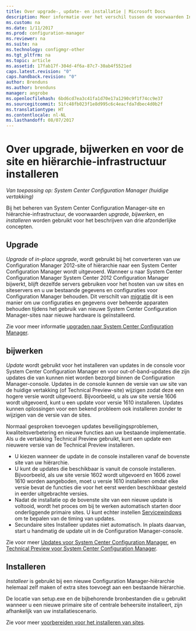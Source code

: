 ```yaml
---
title: Over upgrade-, update- en installatie | Microsoft Docs
description: Meer informatie over het verschil tussen de voorwaarden Install-, Update- en Upgrade, bij het beheren van Configuration Manager-infrastructuur.
ms.custom: na
ms.date: 1/11/2017
ms.prod: configuration-manager
ms.reviewer: na
ms.suite: na
ms.technology: configmgr-other
ms.tgt_pltfrm: na
ms.topic: article
ms.assetid: 17fab17f-304d-4f6a-87c7-30ab4f5521ed
caps.latest.revision: "0"
caps.handback.revision: "0"
author: Brenduns
ms.author: brenduns
manager: angrobe
ms.openlocfilehash: 6bd6cd7ea3c41fa1d70e17a1290c9f1f74cc9e37
ms.sourcegitcommit: 51fc48fb023f1e8d995c6c4eacfda7dbec4d0b2f
ms.translationtype: HT
ms.contentlocale: nl-NL
ms.lasthandoff: 08/07/2017
---
```

# <a name="about-upgrade-update-and-install-for-site-and-hierarchy-infrastructure"></a>Over upgrade, bijwerken en voor de site en hiërarchie-infrastructuur installeren

*Van toepassing op: System Center Configuration Manager (huidige vertakking)*


Bij het beheren van System Center Configuration Manager-site en hiërarchie-infrastructuur, de voorwaarden *upgrade*, *bijwerken*, en *installeren* worden gebruikt voor het beschrijven van drie afzonderlijke concepten.

## <a name="upgrade"></a>Upgrade
*Upgrade* of *in-place upgrade*, wordt gebruikt bij het converteren van uw Configuration Manager 2012-site of hiërarchie naar een System Center Configuration Manager wordt uitgevoerd.
Wanneer u naar System Center Configuration Manager System Center 2012 Configuration Manager bijwerkt, blijft dezelfde servers gebruiken voor het hosten van uw sites en siteservers en u uw bestaande gegevens en configuraties voor Configuration Manager behouden.  Dit verschilt van [migratie](/sccm/core/migration/migrate-data-between-hierarchies) dit is een manier om uw configuraties en gegevens over beheerde apparaten behouden tijdens het gebruik van nieuwe System Center Configuration Manager-sites naar nieuwe hardware is geïnstalleerd.

Zie voor meer informatie [upgraden naar System Center Configuration Manager](/sccm/core/servers/deploy/install/upgrade-to-configuration-manager).



## <a name="update"></a>bijwerken
*Update* wordt gebruikt voor het installeren van updates in de console voor System Center Configuration Manager en voor out-of-band-updates die zijn updates die van kunnen niet worden bezorgd binnen de Configuration Manager-console. Updates in de console kunnen de versie van uw site van de huidige vertakking (of Technical Preview-site) wijzigen zodat deze een hogere versie wordt uitgevoerd. Bijvoorbeeld, u als uw site versie 1606 wordt uitgevoerd, kunt u een update voor versie 1610 installeren. Updates kunnen oplossingen voor een bekend probleem ook installeren zonder te wijzigen van de versie van de sites.      

Normaal gesproken toevoegen updates beveiligingsproblemen, kwaliteitsverbetering en nieuwe functies aan uw bestaande implementatie. Als u de vertakking Technical Preview gebruikt, kunt een update een nieuwere versie van de Technical Preview installeren.
-   U kiezen wanneer de update in de console installeren vanaf de bovenste site van uw hiërarchie.
- U kunt de updates die beschikbaar is vanuit de console installeren. Bijvoorbeeld, als uw site versie 1602 wordt uitgevoerd en 1606 zowel 1610 worden aangeboden, moet u versie 1610 installeren omdat elke versie bevat de functies die voor het eerst werden beschikbaar gesteld in eerder uitgebrachte versies.
- Nadat de installatie op de bovenste site van een nieuwe update is voltooid, wordt het proces om bij te werken automatisch starten door onderliggende primaire sites. U kunt echter instellen [Servicewindows](/sccm/core/servers/manage/install-in-console-updates#a-namebkmkservicewindowa-service-windows-for-site-servers) om te bepalen van de timing van updates.
- Secundaire sites Installeer updates niet automatisch. In plaats daarvan, start u handmatig de update uit in de Configuration Manager-console.

Zie voor meer [Updates voor System Center Configuration Manager](/sccm/core/servers/manage/updates), en [Technical Preview voor System Center Configuration Manager](/sccm/core/get-started/technical-preview).



## <a name="install"></a>Installeren
*Installeer* is gebruikt bij een nieuwe Configuration Manager-hiërarchie helemaal zelf maken of extra sites toevoegt aan een bestaande hiërarchie.  

De locatie van setup.exe en de bijbehorende bronbestanden die u gebruikt wanneer u een nieuwe primaire site of centrale beheersite installeert, zijn afhankelijk van uw installatiescenario.

Zie voor meer [voorbereiden voor het installeren van sites](/sccm/core/servers/deploy/install/prepare-to-install-sites).
